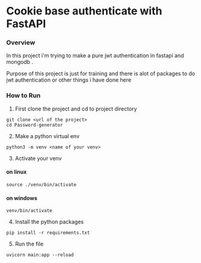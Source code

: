 # Cookie base authenticate with FastAPI

### Overview

In this project i'm trying to make a pure jwt authentication in fastapi
and mongodb .

Purpose of this project is just for training and there is alot of packages
to do jwt authentication or other things i have done here

### How to Run

1. First clone the project and cd to project directory

```commandline
git clone <url of the project>
cd Password-generator
```

2. Make a python virtual env

```commandline
python3 -m venv <name of your venv>
```

3. Activate your venv

#### on linux

```commandline
source ./venv/bin/activate
```

#### on windows

```commandline
venv/bin/activate
```

4. Install the python packages

```commandline
pip install -r requirements.txt
```

5. Run the file

```commandline
uvicorn main:app --reload
```